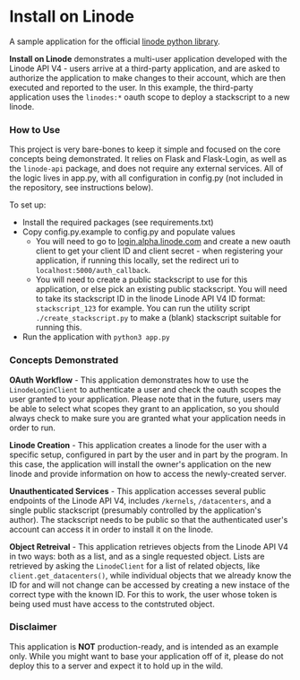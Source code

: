 # Install on Linode

A sample application for the official [linode python library](https://github.com/linode/python-linode-api).

**Install on Linode** demonstrates a multi-user application developed with
the Linode API V4 - users arrive at a third-party application, and are asked
to authorize the application to make changes to their account, which are then
executed and reported to the user.  In this example, the third-party application
uses the `linodes:*` oauth scope to deploy a stackscript to a new linode.

### How to Use

This project is very bare-bones to keep it simple and focused on the core
concepts being demonstrated.  It relies on Flask and Flask-Login, as well
as the `linode-api` package, and does not require any external services. All
of the logic lives in app.py, with all configuration in config.py (not
included in the repository, see instructions below).

To set up:
 * Install the required packages (see requirements.txt)
 * Copy config.py.example to config.py and populate values
   * You will need to go to [login.alpha.linode.com](http://login.alpha.linode.com)
        and create a new oauth client to get your client ID and client secret - when
        registering your application, if running this locally, set the redirect uri
        to `localhost:5000/auth_callback`.
   * You will need to create a public stackscript to use for this application,
        or else pick an existing public stackscript.  You will need to take its
        stackscript ID in the linode Linode API V4 ID format: `stackscript_123` for example.
        You can run the utility script `./create_stackscript.py` to make a (blank)
        stackscript suitable for running this.
 * Run the application with `python3 app.py`

### Concepts Demonstrated

**OAuth Workflow** - This application demonstrates how to use the `LinodeLoginClient`
to authenticate a user and check the oauth scopes the user granted to your application.
Please note that in the future, users may be able to select what scopes they grant to
an application, so you should always check to make sure you are granted what your
application needs in order to run.

**Linode Creation** - This application creates a linode for the user with a specific
setup, configured in part by the user and in part by the program.  In this case, the
application will install the owner's application on the new linode and provide information
on how to access the newly-created server.

**Unauthenticated Services** - This application accesses several public endpoints of the
Linode API V4, includes `/kernels`, `/datacenters`, and a single public stackscript
(presumably controlled by the application's author).  The stackscript needs to be public
so that the authenticated user's account can access it in order to install it on the linode.

**Object Retreival** - This application retrieves objects from the Linode API V4 in two ways:
both as a list, and as a single requested object.  Lists are retrieved by asking the
`LinodeClient` for a list of related objects, like `client.get_datacenters()`, while
individual objects that we already know the ID for and will not change can be accessed by
creating a new instace of the correct type with the known ID.  For this to work, the
user whose token is being used must have access to the contstruted object.

### Disclaimer

This application is **NOT** production-ready, and is intended as an example only.  While
you might want to base your application off of it, please do not deploy this to a server
and expect it to hold up in the wild.

